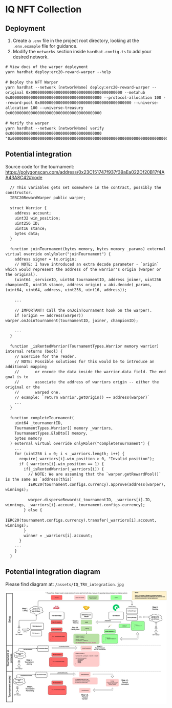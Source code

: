 # IQ NFT Collection

## Deployment

1. Create a `.env` file in the project root directory, looking at the `.env.example` file for guidance.
2. Modify the `networks` section inside `hardhat.config.ts` to add your desired network.

```shell
# View docs of the warper deployment
yarn hardhat deploy:erc20-reward-warper --help

# Deploy the NFT Warper
yarn hardhat --network [networkName] deploy:erc20-reward-warper --original 0x0000000000000000000000000000000000000000 --metahub 0x0000000000000000000000000000000000000000 --protocol-allocation 100 --reward-pool 0x0000000000000000000000000000000000000000 --universe-allocation	100 --universe-treasury	0x0000000000000000000000000000000000000000

# Verify the warper
yarn hardhat --network [networkName] verify 0x0000000000000000000000000000000000000000 "0x00000000000000000000000000000000000000000000000000000000000000000000000000000000000000000000000000000000000000000000000000000000000000000000000000000000000000000000000000000000000000000000000000000000000000000000000000000000000000000000000000000000000000000000000000000000000000000000000000000000000000000000000000000000000000000000000000000000000000000000000000000000000000000"
```

## Potential integration

Source code for the tournament: https://polygonscan.com/address/0x23C151747f937f39aEa022Df20B17f4AA43A8C42#code

```solidity
  // This variables gets set somewhere in the contract, possibly the constructor.
  IERC20RewardWarper public warper;

  struct Warrior {
    address account;
    uint32 win_position;
    uint256 ID;
    uint16 stance;
    bytes data;
  }

  function joinTournament(bytes memory, bytes memory _params) external virtual override onlyRoler("joinTournament") {
    address signer = tx.origin;
    // NOTE: I have introduced an extra decode parameter - `origin` which would represent the address of the warrior's origin (warper or the original).
    (uint64 _serviceID, uint64 tournamentID, address joiner, uint256 championID, uint16 stance, address origin) = abi.decode(_params, (uint64, uint64, address, uint256, uint16, address));

    ...

    // IMPORTANT! Call the onJoinTournament hook on the warper!.
    if (origin == address(warper)) warper.onJoinTournament(tournamentID, joiner, championID);

    ...
  }

  function _isRentedWarrior(TournamentTypes.Warrior memory warrior) internal returns (bool) {
    // Exercise for the reader.
    // NOTE: Possible solutions for this would be to introduce an additional mapping
    //       or encode the data inside the warrior.data field. The end goal is to
    //       associate the address of warriors origin -- either the original or the
    //       warped one.
    // example: `return warrior.getOrigin() == address(warper)`
    ...
  }

  function completeTournament(
    uint64 _tournamentID,
    TournamentTypes.Warrior[] memory _warriors,
    TournamentTypes.EloDto[] memory,
    bytes memory
  ) external virtual override onlyRoler("completeTournament") {
    ...
    for (uint256 i = 0; i < _warriors.length; i++) {
      require(_warriors[i].win_position > 0, "Invalid position");
      if (_warriors[i].win_position == 1) {
        if(_isRentedWarrior(_warriors[i]) {
          // NOTE: We are assuming that the `warper.getRewardPool()` is the same as `address(this)`
          IERC20(tournament.configs.currency).approve(address(warper), winnings);

          warper.disperseRewards(_tournamentID, _warriors[i].ID, winnings, _warriors[i].account, tournament.configs.currency);
        } else {
          IERC20(tournament.configs.currency).transfer(_warriors[i].account, winnings);
        }
        winner = _warriors[i].account;
      }
    ...
    }
  }
```

## Potential integration diagram

Please find diagram at: `/assets/IQ_TRV_integration.jpg`

![Alt text](assets/IQ_TRV_integration.jpg?raw=true "IQ Protocol & The Red Village integration")
